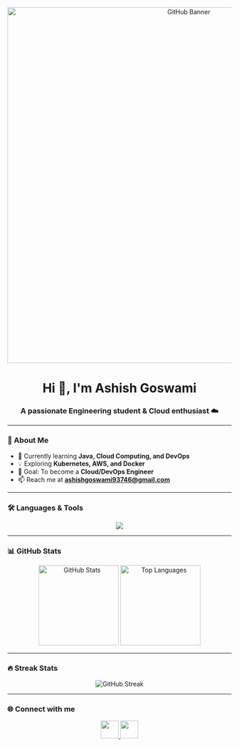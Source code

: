 <!-- Banner -->
<p align="center">
  <img src="https://user-images.githubusercontent.com/74038190/225813708-98b745f2-7d22-48cf-9150-083f1b00d6c9.gif" alt="GitHub Banner" width="800"/>
</p>

<!-- Typing intro -->
<h1 align="center">Hi 👋, I'm Ashish Goswami</h1>
<h3 align="center">A passionate Engineering student & Cloud enthusiast ☁️</h3>

---

### 🚀 About Me
- 🌱 Currently learning **Java, Cloud Computing, and DevOps**  
- 💡 Exploring **Kubernetes, AWS, and Docker**  
- 🎯 Goal: To become a **Cloud/DevOps Engineer**  
- 📫 Reach me at **ashishgoswami93746@gmail.com**

---

### 🛠️ Languages & Tools
<p align="center">
  <img src="https://skillicons.dev/icons?i=java,python,aws,docker,kubernetes,linux,git,github,vscode,mysql" />
</p>

---

### 📊 GitHub Stats
<p align="center">
  <img src="https://github-readme-stats.vercel.app/api?username=ashishgoswami1&show_icons=true&theme=radical" alt="GitHub Stats" height="180"/>
  <img src="https://github-readme-stats.vercel.app/api/top-langs/?username=ashishgoswami1&layout=compact&theme=radical" alt="Top Languages" height="180"/>
</p>

---

### 🔥 Streak Stats
<p align="center">
  <img src="https://github-readme-streak-stats.herokuapp.com/?user=ashishgoswami1&theme=radical" alt="GitHub Streak"/>
</p>

---

### 🌐 Connect with me
<p align="center">
  <a href="https://github.com/ashishgoswami1">
    <img src="https://skillicons.dev/icons?i=github" height="40"/>
  </a>
  <a href="mailto:ashishgoswami93746@gmail.com">
    <img src="https://skillicons.dev/icons?i=gmail" height="40"/>
  </a>
  <!-- Add LinkedIn when ready -->
</p>
